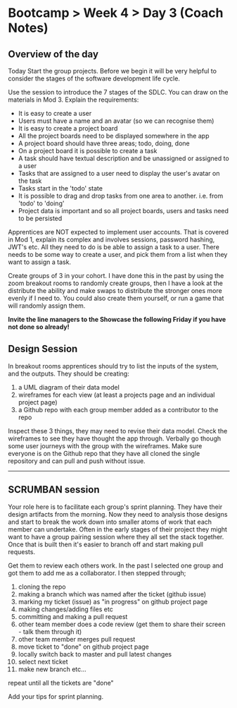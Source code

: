 # Bootcamp > Week 4 > Day 3 (Coach Notes)

## Overview of the day

Today Start the group projects. Before we begin it will be very helpful to consider the stages of the software development life cycle.

Use the session to introduce the 7 stages of the SDLC. You can draw on the materials in Mod 3. Explain the requirements:

* It is easy to create a user
* Users must have a name and an avatar (so we can recognise them)
* It is easy to create a project board
* All the project boards need to be displayed somewhere in the app
* A project board should have three areas; todo, doing, done
* On a project board it is possible to create a task
* A task should have textual description and be unassigned or assigned to a user
* Tasks that are assigned to a user need to display the user's avatar on the task
* Tasks start in the 'todo' state
* It is possible to drag and drop tasks from one area to another. i.e. from 'todo' to 'doing'
* Project data is important and so all project boards, users and tasks need to be persisted

Apprentices are NOT expected to implement user accounts. That is covered in Mod 1, explain its complex and involves sessions, password hashing, JWT's etc. All they need to do is be able to assign a task to a user. There needs to be some way to create a user, and pick them from a list when they want to assign a task.

Create groups of 3 in your cohort. I have done this in the past by using the zoom breakout rooms to randomly create groups, then I have a look at the distribute the ability and make swaps to distribute the stronger ones more evenly if I need to. You could also create them yourself, or run a game that will randomly assign them.

__Invite the line managers to the Showcase the following Friday if you have not done so already!__

## Design Session

In breakout rooms apprentices should try to list the inputs of the system, and the outputs. They should be creating:

1. a UML diagram of their data model
1. wireframes for each view (at least a projects page and an individual project page)
1. a Github repo with each group member added as a contributor to the repo

Inspect these 3 things, they may need to revise their data model. Check the wireframes to see they have thought the app through. Verbally go though some user journeys with the group with the wireframes. Make sure everyone is on the Github repo that they have all cloned the single repository and can pull and push without issue.

----

## SCRUMBAN session

Your role here is to facilitate each group's sprint planning. They have their design artifacts from the morning. Now they need to analysis those designs and start to break the work down into smaller atoms of work that each member can undertake. Often in the early stages of their project they might want to have a group pairing session where they all set the stack together. Once that is built then it's easier to branch off and start making pull requests.

Get them to review each others work. In the past I selected one group and got them to add me as a collaborator. I then stepped through;

1. cloning the repo
1. making a branch which was named after the ticket (github issue)
1. marking my ticket (issue) as "in progress" on github project page
1. making changes/adding files etc
1. committing and making a pull request
1. other team member does a code review (get them to share their screen - talk them through it)
1. other team member merges pull request
1. move ticket to "done" on github project page
1. locally switch back to master and pull latest changes
1. select next ticket
1. make new branch etc... 

repeat until all the tickets are "done"

Add your tips for sprint planning.